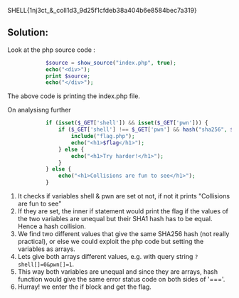 SHELL{1nj3ct_&_coll1d3_9d25f1cfdeb38a404b6e8584bec7a319}

## Solution:

Look at the php source code : 
```php
            $source = show_source("index.php", true);
            echo("<div>");
            print $source;
            echo("</div>");
```
The above code is printing the index.php file. 

On analysisng further 
```php
            if (isset($_GET['shell']) && isset($_GET['pwn'])) {
                if ($_GET['shell'] !== $_GET['pwn'] && hash("sha256", $_GET['shell']) === hash("sha256", $_GET['pwn'])) {
                    include("flag.php");
                    echo("<h1>$flag</h1>");
                } else {
                    echo("<h1>Try harder!</h1>");
                }
            } else {
                echo("<h1>Collisions are fun to see</h1>");
            }
```
1. It checks if variables shell & pwn are set ot not, if not it prints "Collisions are fun to see"
2. If they are set, the inner if statement would print the flag if the values of the two variables are unequal but their SHA1 hash has to be equal. Hence a hash collision.
3. We find two different values that give the same SHA256 hash (not really practical), or else we could exploit the php code but setting the variables as arrays. 
4. Lets give both arrays different values, e.g. with query string ``` ?shell[]=0&pwn[]=1 ```.
5. This way both variables are unequal and since they are arrays, hash function would give the same error status code on both sides of '==='.
6. Hurray! we enter the if block and get the flag. 
